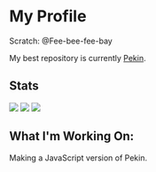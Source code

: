 # My Profile
Scratch: @Fee-bee-fee-bay

My best repository is currently [Pekin](https://github.com/cardinal9999/Pekin).
## Stats
![](https://github-readme-stats.vercel.app/api?username=cardinal9999&show_icons=true&theme=radical)
![](https://github-profile-trophy.vercel.app/?username=cardinal9999&theme=radical)
![](https://github-readme-stats.vercel.app/api/top-langs/?username=cardinal9999&langs_count=9999999&theme=radical&layout=compact)

## What I'm Working On:
Making a JavaScript version of Pekin.
